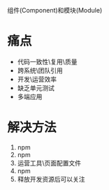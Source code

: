 组件(Component)和模块(Module)

# 痛点
  * 代码一致性\复用\质量
  * 跨系统\团队引用
  * 开发\运营效率
  * 缺乏单元测试
  * 多端应用

# 解决方法
  1. npm
  1. npm
  1. 运营工具\页面配置文件
  1. npm
  1. 释放开发资源后可以关注